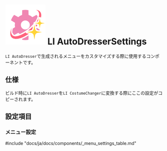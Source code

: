 # <img class="emoji" draggable="false" src="../../../public/images/LI_Script_AutoDresserSettings.png"> LI AutoDresserSettings

`LI AutoDresser`で生成されるメニューをカスタマイズする際に使用するコンポーネントです。

## 仕様

ビルド時に`LI AutoDresser`を`LI CostumeChanger`に変換する際にここの設定がコピーされます。

## 設定項目

### メニュー設定

#include "docs/ja/docs/components/_menu_settings_table.md"
